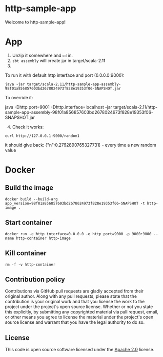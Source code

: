 # http-sample-app #

Welcome to http-sample-app!

# App

1. Unzip it somewhere and `cd` in.
2. `sbt assembly` will create jar in target/scala-2.11
3. 

To run it with default http interface and port (0.0.0.0:9000):

`java -jar target/scala-2.11/http-sample-app-assembly-98f01a856857603bd2678024973f828e19353f06-SNAPSHOT.jar`

To override it:

java -Dhttp.port=9001 -Dhttp.interface=localhost -jar target/scala-2.11/http-sample-app-assembly-98f01a856857603bd2678024973f828e19353f06-SNAPSHOT.jar

4. Check it works:

`curl http://127.0.0.1:9000/random1`

it should give back: {"n":0.2762890765327731} - every time a new random value

# Docker

## Build the image
`docker build --build-arg app_version=98f01a856857603bd2678024973f828e19353f06-SNAPSHOT -t http-image .`

## Start container
`docker run -e http_interface=0.0.0.0 -e http_port=9000 -p 9000:9000 --name http-container http-image`

## Kill container
`rm -f -v http-container`


## Contribution policy ##

Contributions via GitHub pull requests are gladly accepted from their original
author. Along with any pull requests, please state that the contribution is your
original work and that you license the work to the project under the project's
open source license. Whether or not you state this explicitly, by submitting any
copyrighted material via pull request, email, or other means you agree to
license the material under the project's open source license and warrant that
you have the legal authority to do so.

## License ##

This code is open source software licensed under the
[Apache 2.0](http://www.apache.org/licenses/LICENSE-2.0) license.
